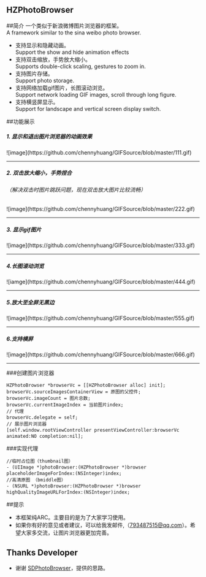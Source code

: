 ## HZPhotoBrowser

##简介
一个类似于新浪微博图片浏览器的框架。<br/>
A framework similar to the sina weibo photo browser.

* 支持显示和隐藏动画。<br/>
  Support the show and hide animation effects
* 支持双击缩放，手势放大缩小。<br/>
  Supports double-click scaling, gestures to zoom in.
* 支持图片存储。<br/>
  Support photo storage.
* 支持网络加载gif图片，长图滚动浏览。<br/>
  Support network loading GIF images, scroll through long figure.
* 支持横竖屏显示。<br/>
  Support for landscape and vertical screen display switch.

##功能展示
<h5>1. 显示和退出图片浏览器的动画效果</h5>
![image](https://github.com/chennyhuang/GIFSource/blob/master/111.gif)
<hr/>

<h5>2. 双击放大缩小，手势捏合</h5>
<h6>（解决双击时图片跳跃问题，现在双击放大图片比较流畅）</h6>
![image](https://github.com/chennyhuang/GIFSource/blob/master/222.gif)
<hr/>

<h5>3. 显示gif图片</h5>
![image](https://github.com/chennyhuang/GIFSource/blob/master/333.gif)
<hr/>

<h5>4.长图滚动浏览</h5>
![iamge](https://github.com/chennyhuang/GIFSource/blob/master/444.gif)
<hr/>

<h5>5.放大至全屏无黑边</h5>
![image](https://github.com/chennyhuang/GIFSource/blob/master/555.gif)
<hr/>

<h5>6.支持横屏</h5>
![image](https://github.com/chennyhuang/GIFSource/blob/master/666.gif)
<hr/>


###创建图片浏览器
```objc
HZPhotoBrowser *browserVc = [[HZPhotoBrowser alloc] init];
browserVc.sourceImagesContainerView = 原图的父控件;
browserVc.imageCount = 图片总数;
browserVc.currentImageIndex = 当前图片index;
// 代理
browserVc.delegate = self;
// 展示图片浏览器
[self.window.rootViewController presentViewController:browserVc animated:NO completion:nil];
```

###实现代理
```objc
//临时占位图（thumbnail图）
- (UIImage *)photoBrowser:(HZPhotoBrowser *)browser placeholderImageForIndex:(NSInteger)index;
//高清原图 （bmiddle图）
- (NSURL *)photoBrowser:(HZPhotoBrowser *)browser highQualityImageURLForIndex:(NSInteger)index;
```

##提示
* 本框架纯ARC。主要目的是为了大家学习使用。
* 如果你有好的意见或者建议，可以给我发邮件,（793487515@qq.com）。希望大家多交流，让图片浏览器更加完善。

## Thanks Developer
* 谢谢 [SDPhotoBrowser](https://github.com/gsdios/SDPhotoBrowser)，提供的思路。
